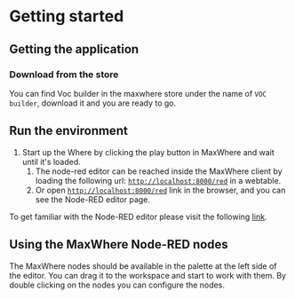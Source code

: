 # Getting started

## Getting the application

### Download from the store

You can find Voc builder in the maxwhere store under the name of `VOC builder`, download it and you are ready to go.

## Run the environment

1. Start up the Where by clicking the play button in MaxWhere and wait until it's loaded.
   1. The node-red editor can be reached inside the MaxWhere client by loading the following url: [`http://localhost:8000/red`](http://localhost:8000/red) in a webtable.
   2. Or open [`http://localhost:8000/red`](http://localhost:8000/red) link in the browser, and you can see the Node-RED editor page.

To get familiar with the Node-RED editor please visit the following [link](https://nodered.org/docs/user-guide/editor).

## Using the MaxWhere Node-RED nodes

The MaxWhere nodes should be available in the palette at the left side of the editor. You can drag it to the workspace and start to work with them. By double clicking on the nodes you can configure the nodes.
